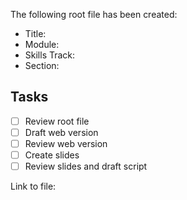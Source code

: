 The following root file has been created:

- Title: <!-- add section title -->
- Module: <!-- add module title -->
- Skills Track: <!-- add skills track title -->
- Section: <!-- add section number -->

## Tasks

- [ ] Review root file
- [ ] Draft web version
- [ ] Review web version 
- [ ] Create slides
- [ ] Review slides and draft script

Link to file: <!-- add GH link to file -->
